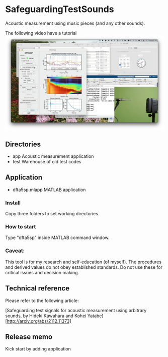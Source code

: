# SafeguardingTestSounds
Acoustic measurement using music pieces (and any other sounds).

The following video have a tutorial
[![YouTube video tutorial](acousticTool.jpg)](https://www.youtube.com/watch?v=HN4ozt_YSdc&list=PLqr7NXdG4BylP8UEHn8lsSF4zK4KE3kw_&index=2)

## Directories
* app Acoustic measurement application
* test Warehouse of old test codes

## Application
* dfta5sp.mlapp MATLAB application  

### Install
Copy three folders to set working directories

### How to start
Type "dfta5sp" inside MATLAB command window.

### Caveat: 
This tool is for my research and self-education (of myself). The procedures and derived values do not obey established standards. Do not use these for critical issues and decision making.

## Technical reference
Please refer to the following article:

[Safeguarding test signals for acoustic measurement using arbitrary sounds, by Hideki Kawahara and Kohei Yatabe][http://arxiv.org/abs/2112.11373]

## Release memo

 Kick start by adding application
 
